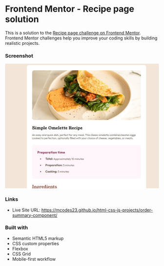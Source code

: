 # Frontend Mentor - Recipe page solution

This is a solution to the [Recipe page challenge on Frontend Mentor](https://www.frontendmentor.io/challenges/recipe-page-KiTsR8QQKm). Frontend Mentor challenges help you improve your coding skills by building realistic projects.

### Screenshot

![](./assets/images/Screenshot.png)

### Links

- Live Site URL: https://mcodes23.github.io/html-css-js-projects/order-summary-component/

### Built with

- Semantic HTML5 markup
- CSS custom properties
- Flexbox
- CSS Grid
- Mobile-first workflow
